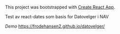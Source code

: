 This project was bootstrapped with [Create React App](https://github.com/facebookincubator/create-react-app).

Test av react-dates som basis for Datovelger i NAV

*Demo*
https://frodehansen2.github.io/datovelger/